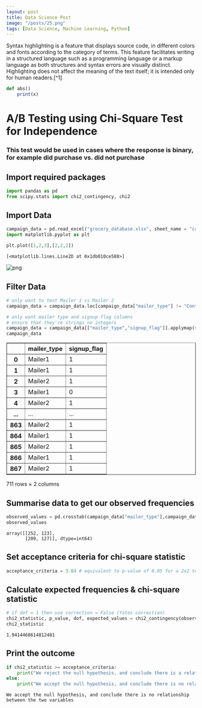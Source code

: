 ```yaml
---
layout: post
title: Data Science Post
image: "/posts/25.png"
tags: [Data Science, Machine Learning, Python]
---
```

Syntax highlighting is a feature that displays source code, in different colors and fonts according to the category of terms. This feature facilitates writing in a structured language such as a programming language or a markup language as both structures and syntax errors are visually distinct. Highlighting does not affect the meaning of the text itself; it is intended only for human readers.[^1]

```ruby
def abs()
    print(x)
```

# A/B Testing using Chi-Square Test for Independence
### This test would be used in cases where the response is binary, for example did purchase vs. did not purchase


## Import required packages


```python
import pandas as pd
from scipy.stats import chi2_contingency, chi2
```

## Import Data


```python
campaign_data = pd.read_excel("grocery_database.xlsx", sheet_name = "campaign_data")
import matplotlib.pyplot as plt

plt.plot([1,2,3],[2,2,2])
```




    [<matplotlib.lines.Line2D at 0x1db010ce588>]




![png](output_4_1.png)


## Filter Data


```python
# only want to test Mailer 1 vs Mailer 2
campaign_data = campaign_data.loc[campaign_data["mailer_type"] != "Control"]

# only want mailer type and signup flag columns
# ensure that they're strings no integers
campaign_data = campaign_data[["mailer_type","signup_flag"]].applymap(str)
campaign_data
```




<div>
<style scoped>
    .dataframe tbody tr th:only-of-type {
        vertical-align: middle;
    }

    .dataframe tbody tr th {
        vertical-align: top;
    }

    .dataframe thead th {
        text-align: right;
    }
</style>
<table border="1" class="dataframe">
  <thead>
    <tr style="text-align: right;">
      <th></th>
      <th>mailer_type</th>
      <th>signup_flag</th>
    </tr>
  </thead>
  <tbody>
    <tr>
      <th>0</th>
      <td>Mailer1</td>
      <td>1</td>
    </tr>
    <tr>
      <th>1</th>
      <td>Mailer1</td>
      <td>1</td>
    </tr>
    <tr>
      <th>2</th>
      <td>Mailer2</td>
      <td>1</td>
    </tr>
    <tr>
      <th>3</th>
      <td>Mailer1</td>
      <td>0</td>
    </tr>
    <tr>
      <th>4</th>
      <td>Mailer2</td>
      <td>1</td>
    </tr>
    <tr>
      <th>...</th>
      <td>...</td>
      <td>...</td>
    </tr>
    <tr>
      <th>863</th>
      <td>Mailer2</td>
      <td>1</td>
    </tr>
    <tr>
      <th>864</th>
      <td>Mailer1</td>
      <td>1</td>
    </tr>
    <tr>
      <th>865</th>
      <td>Mailer2</td>
      <td>1</td>
    </tr>
    <tr>
      <th>866</th>
      <td>Mailer1</td>
      <td>1</td>
    </tr>
    <tr>
      <th>867</th>
      <td>Mailer2</td>
      <td>1</td>
    </tr>
  </tbody>
</table>
<p>711 rows × 2 columns</p>
</div>



## Summarise data to get our observed frequencies


```python
observed_values = pd.crosstab(campaign_data["mailer_type"],campaign_data["signup_flag"]).values
observed_values
```




    array([[252, 123],
           [209, 127]], dtype=int64)



## Set acceptance criteria for chi-square statistic


```python
acceptance_criteria = 3.84 # equivalent to p-value of 0.05 for a 2x2 test
```

## Calculate expected frequencies & chi-square statistic


```python
# if dof = 1 then use correction = False (Yates correction)
chi2_statistic, p_value, dof, expected_values = chi2_contingency(observed_values, correction=False)
chi2_statistic
```




    1.9414468614812481



## Print the outcome


```python
if chi2_statistic >= acceptance_criteria:
    print("We reject the null hypothesis, and conclude there is a relationship between the two variables")
else:
    print("We accept the null hypothesis, and conclude there is no relationship between the two variables")
```

    We accept the null hypothesis, and conclude there is no relationship between the two variables
    
